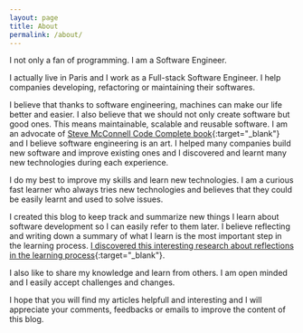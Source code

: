 ```yaml
---
layout: page
title: About
permalink: /about/
---
```


I not only a fan of programming. I am a Software Engineer.  

I actually live in Paris and I work as a Full-stack Software Engineer. I help companies developing, refactoring or maintaining their softwares.  

I believe that thanks to software engineering, machines can make our life better and easier. I also believe that we should not only create software but good ones. This means maintainable, scalable and reusable software. I am an advocate of [Steve McConnell Code Complete book](https://www.amazon.com/Code-Complete-Practical-Handbook-Construction/dp/0735619670){:target="_blank"} and I believe software engineering is an art. 
I helped many companies build new software and improve existing ones and I discovered and learnt many new technologies during each experience.  

I do my best to improve my skills and learn new technologies. I am a curious fast learner who always tries new technologies and believes that they could be easily learnt and used to solve issues.  

I created this blog to keep track and summarize new things I learn about software development so I can easily refer to them later. I believe reflecting and writing down a summary of what I learn is the most important step in the learning process. [I discovered this interesting research about reflections in the learning process](https://sites.google.com/site/reflection4learning/why-reflect){:target="_blank"}.  

I also like to share my knowledge and learn from others. I am open minded and I easily accept challenges and changes.  

I hope that you will find my articles helpfull and interesting and I will appreciate your comments, feedbacks or emails to improve the content of this blog.